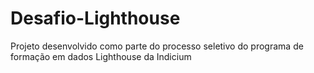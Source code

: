 # Desafio-Lighthouse
 Projeto desenvolvido como parte do processo seletivo do programa de formação em dados Lighthouse da Indicium
